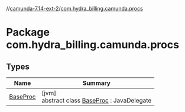 //[camunda-7.14-ext-2](../../index.md)/[com.hydra_billing.camunda.procs](index.md)

# Package com.hydra_billing.camunda.procs

## Types

| Name | Summary |
|---|---|
| [BaseProc](-base-proc/index.md) | [jvm]<br>abstract class [BaseProc](-base-proc/index.md) : JavaDelegate |
